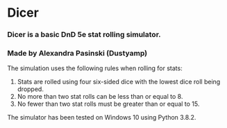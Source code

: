 # Dicer
### Dicer is a basic DnD 5e stat rolling simulator.
### Made by Alexandra Pasinski (Dustyamp)

The simulation uses the following rules when rolling for stats:
1. Stats are rolled using four six-sided dice with the lowest dice roll being dropped.
1. No more than two stat rolls can be less than or equal to 8.
1. No fewer than two stat rolls must be greater than or equal to 15.

The simulator has been tested on Windows 10 using Python 3.8.2.
